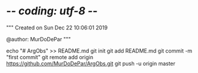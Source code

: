 # -*- coding: utf-8 -*-
"""
Created on Sun Dec 22 10:06:01 2019

@author: MurDoDePar
"""

echo "# ArgObs" >> README.md
git init
git add README.md
git commit -m "first commit"
git remote add origin https://github.com/MurDoDePar/ArgObs.git
git push -u origin master